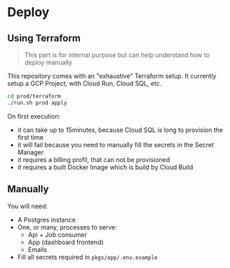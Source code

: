 # Deploy

## Using Terraform

> This part is for internal purpose but can help understand how to deploy manually

This repository comes with an "exhaustive" Terraform setup. It currently setup a GCP Project, with Cloud Run, Cloud SQL, etc.

```sh
cd prod/terraform
./run.sh prod apply
```

On first execution:

- it can take up to 15minutes, because Cloud SQL is long to provision the first time
- it will fail because you need to manually fill the secrets in the Secret Manager
- it requires a billing profil, that can not be provisioned
- it requires a built Docker Image which is build by Cloud Build

## Manually

You will need:

- A Postgres instance
- One, or many, processes to serve:
  - Api + Job consumer
  - App (dashboard frontend)
  - Emails
- Fill all secrets required in `pkgs/app/.env.example`
